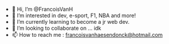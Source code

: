 - 👋 Hi, I’m @FrancoisVanH
- 👀 I’m interested in dev, e-sport, F1, NBA and more!
- 🌱 I’m currently learning to become a jr web dev.
- 💞️ I’m looking to collaborate on ... idk 
- 📫 How to reach me : francoisvanhaesendonck@hotmail.com

<!---
FrancoisVanH/FrancoisVanH is a ✨ special ✨ repository because its `README.md` (this file) appears on your GitHub profile.
You can click the Preview link to take a look at your changes.
--->
